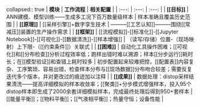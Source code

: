 collapsed:: true
| **模块** | **工作流程** | **相关配置** |
| :---: | :---: | :---: |
| **[[目标]]** | ANN建模、模型训练——生成多工况下百万数量级样本 | 样本准确且覆盖历史范围 |
| **[[原理]]** | [[采样引擎]]+数字孪生技术 | ———[[工艺认知]]———围绕[[常减压]]装置的生产操作需求 |
| **[[框架]]** | [[流程模拟]]-[[标准化]]-[[Jupyter Notebook]]-[[可视化]]-[[数据清洗]]-[[样本增强]] | （读写/存储）位置-（现场映射）上下限-（[[约束条件]]）关联式 |
| **[[困难]]** | 自动化工具操作困难；[[可视化]]和[[分布检查]]分析过程效率低；跑样出错时难以溯源；样本[[分步运行]]耗时长；在[[模型验证]]和查错上耗时较多 | 初步配置起来较难把控，[[配置表]]内容复杂、工序繁琐、容易出错，检查样本分布与[[现场数据]]分布吻合较差；需要反复迭代多个版本，并对更改过的痕迹加以注释 |
| **[[成果]]** | 数据处理：distop采样结果清洗——提高详细模拟的样本收敛率；[[聚类]]+分步模式增强样本，投入95个distop样本即生成了2000余套详细模拟样本，完成最终处理后得到950+套样本 | [[能量平衡]]；[[物料平衡]]；[[气液相平衡]]；热量守恒；设备性能 |
